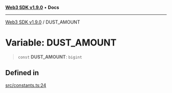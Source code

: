 [**Web3 SDK v1.9.0**](../README.md) • **Docs**

***

[Web3 SDK v1.9.0](../globals.md) / DUST\_AMOUNT

# Variable: DUST\_AMOUNT

> `const` **DUST\_AMOUNT**: `bigint`

## Defined in

[src/constants.ts:24](https://github.com/Mystic-Nayy/alephium-web3/blob/c1afd789a197ce5fe21f08c2965942090157c33d/packages/web3/src/constants.ts#L24)
